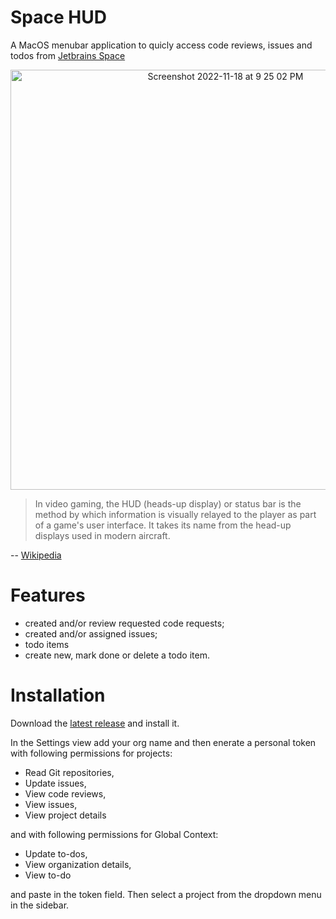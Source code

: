 # Space HUD

A MacOS menubar application to quicly access code reviews, issues and todos from [Jetbrains Space](https://www.jetbrains.com/space/)

<p align="center">
  <img width="672" alt="Screenshot 2022-11-18 at 9 25 02 PM" src="https://user-images.githubusercontent.com/9363150/202829994-baa757e2-8cef-411f-8624-852d18fa884c.png">
</p>

>In video gaming, the HUD (heads-up display) or status bar is the method by which information is visually relayed to the player as part of a game's user interface. It takes its name from the head-up displays used in modern aircraft.

 -- [Wikipedia](https://en.wikipedia.org/wiki/HUD_(video_gaming))

# Features

 - created and/or review requested code requests;
 - created and/or assigned issues;
 - todo items
 - create new, mark done or delete a todo item.

# Installation

Download the [latest release](https://github.com/menubar-apps/Space-HUD/releases) and install it.

In the Settings view add your org name and then enerate a personal token with following permissions for projects:
 - Read Git repositories,
 - Update issues,
 - View code reviews,
 - View issues,
 - View project details

and with following permissions for Global Context:

 - Update to-dos,
 - View organization details,
 - View to-do

and paste in the token field. Then select a project from the dropdown menu in the sidebar.
